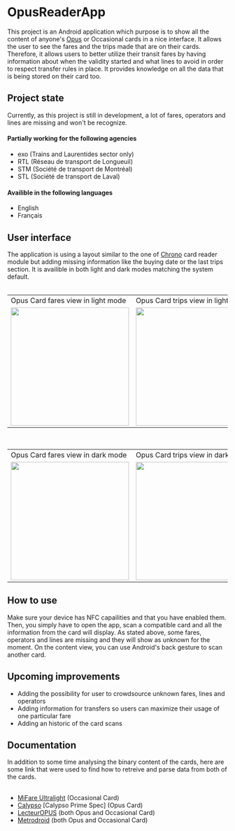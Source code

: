 <h1>OpusReaderApp</h1>
<span>
  This project is an Android application which purpose is to show all the content of anyone's <a href="https://www.artm.quebec/tarification/support-de-titres/opus/" target="_blank">Opus</a> or Occasional cards in a nice interface.
  It allows the user to see the fares and the trips made that are on their cards. Therefore, it allows users to better utilize their transit fares by having information about when the validity started and what lines to avoid in order to respect transfer rules in place.
  It provides knowledge on all the data that is being stored on their card too.
</span>
<h2>Project state</h2>
<span>
  Currently, as this project is still in development, a lot of fares, operators and lines are missing and won't be recognize.
</span>
<br>
<h4>Partially working for the following agencies</h4>
<ul>
  <li>exo (Trains and Laurentides sector only)</li>
  <li>RTL (Réseau de transport de Longueuil)</li>
  <li>STM (Société de transport de Montréal)</li>
  <li>STL (Société de transport de Laval)</li>
</ul>
<h4>Availible in the following languages</h4>
<ul>
  <li>English</li>
  <li>Français</li>
</ul>
<h2>User interface</h2>
<span>
  The application is using a layout similar to the one of <a href="https://play.google.com/store/apps/details?id=quebec.artm.chrono" target="_blank">Chrono</a> card reader module but adding missing information like the buying date or the last trips section.
  It is availible in both light and dark modes matching the system default.
</span>
<br>
<br>
<table>
  <tr>
    <td>Opus Card fares view in light mode</td>
    <td>Opus Card trips view in light mode</td>
    <td>Occasional Card view in light mode</td>
  </tr>
  <tr>
    <td><img src="https://github.com/JerPatterson/OpusReaderApp/assets/89818093/bfa461bd-4c73-4fdf-8da2-ba34d76f3405" width=270></td>
    <td><img src="https://github.com/JerPatterson/OpusReaderApp/assets/89818093/37d6d670-4748-4cbf-be0f-9ba544eb5268" width=270></td>
    <td><img src="https://github.com/JerPatterson/OpusReaderApp/assets/89818093/9ffaf218-44c4-44b0-b259-b999badb6a91" width=270></td>
  </tr>
</table>
<br>
<table>
  <tr>
    <td>Opus Card fares view in dark mode</td>
    <td>Opus Card trips view in dark mode</td>
    <td>Occasional Card view in dark mode</td>
  </tr>
  <tr>
    <td><img src="https://github.com/JerPatterson/OpusReaderApp/assets/89818093/7de74b5d-5e68-4cc8-82f2-16d13a6712a9" width=270></td>
    <td><img src="https://github.com/JerPatterson/OpusReaderApp/assets/89818093/0baa42a2-a346-48a4-8844-28c0aeed73b7" width=270></td>
    <td><img src="https://github.com/JerPatterson/OpusReaderApp/assets/89818093/0ea9768a-0dd8-4621-809e-954530bd40df" width=270></td>
  </tr>
</table>
<h2>How to use</h2>
<span>
  Make sure your device has NFC capailities and that you have enabled them. Then, you simply have to open the app, scan a compatible card and all the information from the card will display.
  As stated above, some fares, operators and lines are missing and they will show as unknown for the moment. On the content view, you can use Android's back gesture to scan another card.
</span>
<h2>Upcoming improvements</h2>
<ul>
  <li>Adding the possibility for user to crowdsource unknown fares, lines and operators</li>
  <li>Adding information for transfers so users can maximize their usage of one particular fare</li>
  <li>Adding an historic of the card scans</li>
</ul>
<h2>Documentation</h2>
<span>
  In addition to some time analysing the binary content of the cards, here are some link that were used to find how to retreive and parse data from both of the cards.
</span>
<ul>
  <br>
  <li><a href="https://www.nxp.com/docs/en/data-sheet/MF0ICU1.pdf">MiFare Ultralight</a> (Occasional Card)</li>
  <li><a href="https://calypsonet.org/" target="_blank">Calypso</a> [Calypso Prime Spec] (Opus Card)</li>
  <li><a href="https://github.com/etiennedub/LecteurOPUS?tab=readme-ov-file" target="_blank">LecteurOPUS</a> (both Opus and Occasional Card)</li>
  <li><a href="https://github.com/metrodroid/metrodroid/tree/bbd61960b260c314a2c891bd0d54ac96ae654c16" target="_blank">Metrodroid</a> (both Opus and Occasional Card)</li>
</ul>
